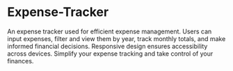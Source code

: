 # Expense-Tracker
An expense tracker used for efficient expense management. Users can input expenses, filter and view them by year, track monthly totals, and make informed financial decisions. Responsive design ensures accessibility across devices. Simplify your expense tracking and take control of your finances.
